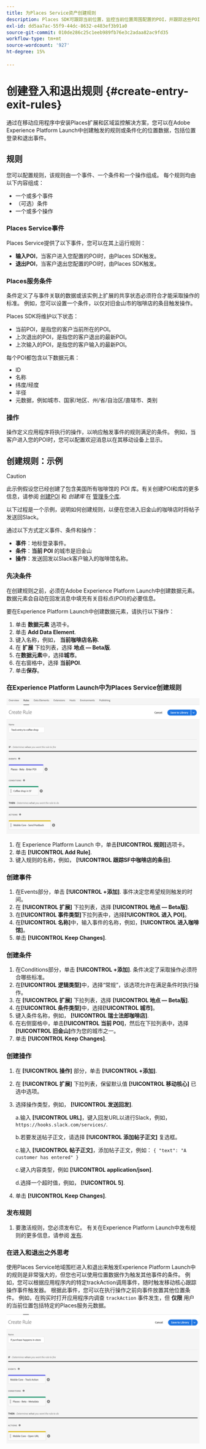 ```yaml
---
title: 为Places Service资产创建规则
description: Places SDK可跟踪当前位置，监控当前位置周围配置的POI，并跟踪这些POI的进入和退出事件。
exl-id: dd5aa7ac-55f9-44dc-8632-e483ef3b91a0
source-git-commit: 010de286c25c1eeb989fb76e3c2adaa82ac9fd35
workflow-type: tm+mt
source-wordcount: '927'
ht-degree: 15%

---
```


# 创建登入和退出规则 {#create-entry-exit-rules}

通过在移动应用程序中安装Places扩展和区域监控解决方案，您可以在Adobe Experience Platform Launch中创建触发的规则或条件化的位置数据，包括位置登录和退出事件。

## 规则

您可以配置规则，该规则由一个事件、一个条件和一个操作组成。 每个规则均由以下内容组成：

* 一个或多个事件
* （可选）条件
* 一个或多个操作

### Places Service事件

Places Service提供了以下事件，您可以在其上运行规则：

* **输入POI**，当客户进入您配置的POI时，由Places SDK触发。
* **退出POI**，当客户退出您配置的POI时，由Places SDK触发。

### Places服务条件

条件定义了与事件关联的数据或该实例上扩展的共享状态必须符合才能采取操作的标准。 例如，您可以设置一个条件，以仅对旧金山市的咖啡店的条目触发操作。

Places SDK将维护以下状态：

* 当前POI，是指您的客户当前所在的POI。
* 上次退出的POI，是指您的客户退出的最新POI。
* 上次输入的POI，是指您的客户输入的最新POI。

每个POI都包含以下数据元素：

* ID
* 名称
* 纬度/经度
* 半径
* 元数据，例如城市、国家/地区、州/省/自治区/直辖市、类别

### 操作

操作定义应用程序将执行的操作，以响应触发事件的规则满足的条件。 例如，当客户进入您的POI时，您可以配置欢迎消息以在其移动设备上显示。

## 创建规则：示例

>[!CAUTION]
>
>此示例假设您已经创建了包含美国所有咖啡馆的 POI 库。有关创建POI和库的更多信息，请参阅 [创建POI](/help/poi-mgmt-ui/create-a-poi-ui.md) 和 *创建库* 在 [管理多个库](https://docs.adobe.com/content/help/en/places/using/poi-mgmt-ui/manage-libraries-in-the-places-ui.html).

以下过程是一个示例，说明如何创建规则，以便在您进入旧金山的咖啡店时将帖子发送回Slack。

通过以下方式定义事件、条件和操作：

* **事件**：地标登录事件。
* **条件**：**当前 POI** 的城市是旧金山
* **操作**：发送回发以Slack客户输入的咖啡馆名称。

### 先决条件

在创建规则之前，必须在Adobe Experience Platform Launch中创建数据元素。 数据元素会自动在回发消息中填充有关目标点(POI)的必要信息。

要在Experience Platform Launch中创建数据元素，请执行以下操作：

1. 单击 **数据元素** 选项卡。
1. 单击 **Add Data Element**.
1. 键入名称，例如， **当前咖啡店名称**.
1. 在 **扩展** 下拉列表，选择 **地点 — Beta版**.
1. 在&#x200B;**数据元素**&#x200B;中，选择&#x200B;**城市**。
1. 在右窗格中，选择 **当前POI**.
1. 单击&#x200B;**保存**。

### 在Experience Platform Launch中为Places Service创建规则

![创建规则](/help/assets/placesrule.png)

1. 在 Experience Platform Launch 中，单击&#x200B;**[!UICONTROL 规则]**&#x200B;选项卡。
1. 单击 **[!UICONTROL Add Rule]**.
1. 键入规则的名称，例如， **[!UICONTROL 跟踪SF中咖啡店的条目]**.

### 创建事件

1. 在Events部分，单击 **[!UICONTROL +添加]**. 事件决定您希望规则触发的时间。
1. 在 **[!UICONTROL 扩展]** 下拉列表，选择 **[!UICONTROL 地点 — Beta版]**.
1. 在&#x200B;**[!UICONTROL 事件类型]**&#x200B;下拉列表中，选择&#x200B;**[!UICONTROL 进入 POI]**。
1. 在&#x200B;**[!UICONTROL 名称]**&#x200B;中，输入事件的名称，例如，**[!UICONTROL 进入咖啡馆]**。
1. 单击 **[!UICONTROL Keep Changes]**.

### 创建条件

1. 在Conditions部分，单击 **[!UICONTROL +添加]**. 条件决定了采取操作必须符合哪些标准。
1. 在&#x200B;**[!UICONTROL 逻辑类型]**&#x200B;中，选择“常规”，该选项允许在满足条件时执行操作。
1. 在 **[!UICONTROL 扩展]** 下拉列表，选择 **[!UICONTROL 地点 — Beta版]**.
1. 在&#x200B;**[!UICONTROL 条件类型]**&#x200B;中，选择&#x200B;**[!UICONTROL 城市]**。
1. 键入条件名称，例如， **[!UICONTROL 瑞士法郎咖啡店]**.
1. 在右侧窗格中，单击&#x200B;**[!UICONTROL 当前 POI]**，然后在下拉列表中，选择&#x200B;**[!UICONTROL 旧金山]**&#x200B;作为您的城市之一。
1. 单击 **[!UICONTROL Keep Changes]**.

### 创建操作

1. 在 **[!UICONTROL 操作]** 部分，单击 **[!UICONTROL +添加]**.
1. 在 **[!UICONTROL 扩展]** 下拉列表，保留默认值 **[!UICONTROL 移动核心]** 已选中选项。
1. 选择操作类型，例如， **[!UICONTROL 发送回发]**.

   a.输入 **[!UICONTROL URL]**，键入回发URL以进行Slack，例如， `https://hooks.slack.com/services/`.

   b.若要发送帖子正文，请选择 **[!UICONTROL 添加帖子正文]** 复选框。

   c.输入 **[!UICONTROL 帖子正文]**，添加帖子正文，例如： `{ "text": "A customer has entered" }`

   c.键入内容类型，例如 **[!UICONTROL application/json]**.

   d.选择一个超时值，例如， **[!UICONTROL 5]**.

1. 单击 **[!UICONTROL Keep Changes]**.

### 发布规则

1. 要激活规则，您必须发布它。 有关在Experience Platform Launch中发布规则的更多信息，请参阅 [发布](https://docs.adobe.com/content/help/zh-Hans/launch/using/reference/publish/overview.html).

### 在进入和退出之外思考

使用Places Service地域围栏进入和退出来触发Experience Platform Launch中的规则是非常强大的，但您也可以使用位置数据作为触发其他事件的条件。 例如，您可以根据应用程序内的特定trackAction调用事件，随时触发移动核心跟踪操作事件触发器。 根据此事件，您可以在执行操作之前向事件放置其他位置条件。 例如，在购买时打开应用程序内调查 `trackAction` 事件发生，但 **仅限** 用户的当前位置包括特定的Places服务元数据。

![创建条件](/help/assets/places-condition.png)
